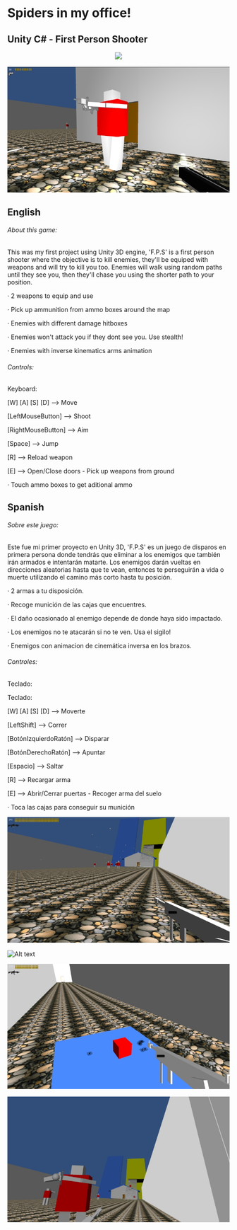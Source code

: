 # Spiders in my office!
## Unity C# - First Person Shooter

<p align="center">
  <img src="https://raw.githubusercontent.com/Nacho-Lopez-Guerrero/Spiders-in-my-Office/main/Screenshots/FPS_Title.png?raw=true"/>
</p>

![Alt text](/Screenshots/FPS_1.jpg?raw=true )

## English
###### About this game:

This was my first project using Unity 3D engine, 'F.P.S' is a first person shooter where the objective is to kill enemies, they'll be equiped with weapons and will try to kill you too. Enemies will walk using random paths until they see you, then they'll chase you using the shorter path to your position.

· 2 weapons to equip and use

· Pick up ammunition from ammo boxes around the map

· Enemies with different damage hitboxes

· Enemies won't attack you if they dont see you. Use stealth!

· Enemies with inverse kinematics arms animation

 ###### Controls:

Keyboard:

[W] [A] [S] [D] --> Move

[LeftMouseButton] --> Shoot

[RightMouseButton] --> Aim

[Space] --> Jump

[R] --> Reload weapon

[E] --> Open/Close doors - Pick up weapons from ground

· Touch ammo boxes to get aditional ammo

## Spanish
###### Sobre este juego:

Este fue mi primer proyecto en Unity 3D, 'F.P.S' es un juego de disparos en primera persona donde tendrás que eliminar a los enemigos que también irán armados e intentarán matarte. Los enemigos darán vueltas en direcciones aleatorias hasta que te vean, entonces te perseguirán a vida o muerte utilizando el camino más corto hasta tu posición.

· 2 armas a tu disposición.

· Recoge munición de las cajas que encuentres.

· El daño ocasionado al enemigo depende de donde haya sido impactado.

· Los enemigos no te atacarán si no te ven. Usa el sigilo!

· Enemigos con animacion de cinemática inversa en los brazos.

 ###### Controles:

Teclado:

Teclado:

[W] [A] [S] [D] --> Moverte

[LeftShift] --> Correr

[BotónIzquierdoRatón] --> Disparar

[BotónDerechoRatón] --> Apuntar

[Espacio] --> Saltar

[R] --> Recargar arma

[E] --> Abrir/Cerrar puertas - Recoger arma del suelo

· Toca las cajas para conseguir su munición


![Alt text](/Screenshots/FPS_2.jpg?raw=true )

![Alt text](/Screenshots/FPS.jpg?raw=true )

![Alt text](/Screenshots/FPS_4.jpg?raw=true )

![Alt text](/Screenshots/FPS_5.jpg?raw=true )